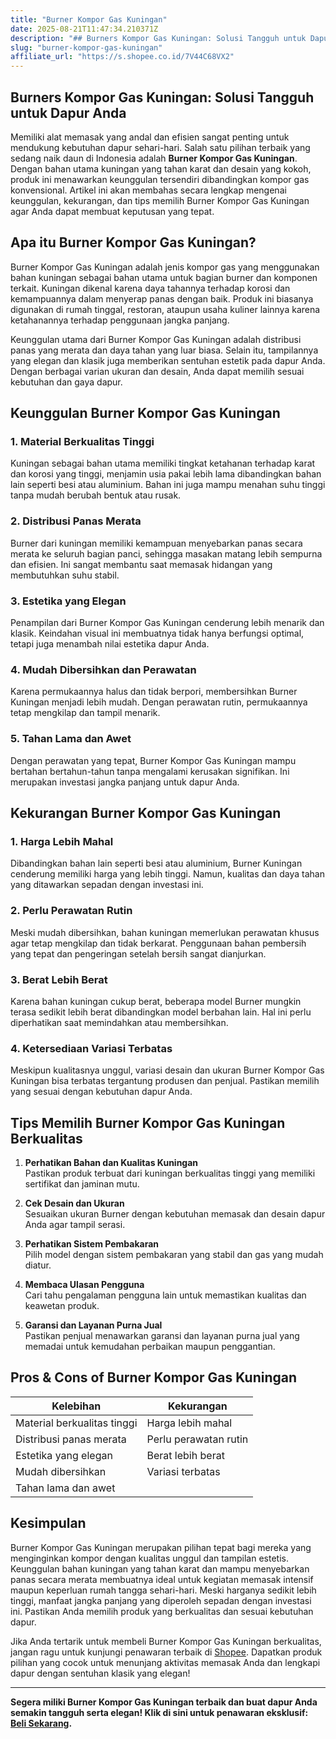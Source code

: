 ```yaml
---
title: "Burner Kompor Gas Kuningan"
date: 2025-08-21T11:47:34.210371Z
description: "## Burners Kompor Gas Kuningan: Solusi Tangguh untuk Dapur Anda..."
slug: "burner-kompor-gas-kuningan"
affiliate_url: "https://s.shopee.co.id/7V44C68VX2"
---
```

## Burners Kompor Gas Kuningan: Solusi Tangguh untuk Dapur Anda

Memiliki alat memasak yang andal dan efisien sangat penting untuk mendukung kebutuhan dapur sehari-hari. Salah satu pilihan terbaik yang sedang naik daun di Indonesia adalah **Burner Kompor Gas Kuningan**. Dengan bahan utama kuningan yang tahan karat dan desain yang kokoh, produk ini menawarkan keunggulan tersendiri dibandingkan kompor gas konvensional. Artikel ini akan membahas secara lengkap mengenai keunggulan, kekurangan, dan tips memilih Burner Kompor Gas Kuningan agar Anda dapat membuat keputusan yang tepat.

## Apa itu Burner Kompor Gas Kuningan?

Burner Kompor Gas Kuningan adalah jenis kompor gas yang menggunakan bahan kuningan sebagai bahan utama untuk bagian burner dan komponen terkait. Kuningan dikenal karena daya tahannya terhadap korosi dan kemampuannya dalam menyerap panas dengan baik. Produk ini biasanya digunakan di rumah tinggal, restoran, ataupun usaha kuliner lainnya karena ketahanannya terhadap penggunaan jangka panjang.

Keunggulan utama dari Burner Kompor Gas Kuningan adalah distribusi panas yang merata dan daya tahan yang luar biasa. Selain itu, tampilannya yang elegan dan klasik juga memberikan sentuhan estetik pada dapur Anda. Dengan berbagai varian ukuran dan desain, Anda dapat memilih sesuai kebutuhan dan gaya dapur.

## Keunggulan Burner Kompor Gas Kuningan

### 1. Material Berkualitas Tinggi
Kuningan sebagai bahan utama memiliki tingkat ketahanan terhadap karat dan korosi yang tinggi, menjamin usia pakai lebih lama dibandingkan bahan lain seperti besi atau aluminium. Bahan ini juga mampu menahan suhu tinggi tanpa mudah berubah bentuk atau rusak.

### 2. Distribusi Panas Merata
Burner dari kuningan memiliki kemampuan menyebarkan panas secara merata ke seluruh bagian panci, sehingga masakan matang lebih sempurna dan efisien. Ini sangat membantu saat memasak hidangan yang membutuhkan suhu stabil.

### 3. Estetika yang Elegan
Penampilan dari Burner Kompor Gas Kuningan cenderung lebih menarik dan klasik. Keindahan visual ini membuatnya tidak hanya berfungsi optimal, tetapi juga menambah nilai estetika dapur Anda.

### 4. Mudah Dibersihkan dan Perawatan
Karena permukaannya halus dan tidak berpori, membersihkan Burner Kuningan menjadi lebih mudah. Dengan perawatan rutin, permukaannya tetap mengkilap dan tampil menarik.

### 5. Tahan Lama dan Awet
Dengan perawatan yang tepat, Burner Kompor Gas Kuningan mampu bertahan bertahun-tahun tanpa mengalami kerusakan signifikan. Ini merupakan investasi jangka panjang untuk dapur Anda.

## Kekurangan Burner Kompor Gas Kuningan

### 1. Harga Lebih Mahal
Dibandingkan bahan lain seperti besi atau aluminium, Burner Kuningan cenderung memiliki harga yang lebih tinggi. Namun, kualitas dan daya tahan yang ditawarkan sepadan dengan investasi ini.

### 2. Perlu Perawatan Rutin
Meski mudah dibersihkan, bahan kuningan memerlukan perawatan khusus agar tetap mengkilap dan tidak berkarat. Penggunaan bahan pembersih yang tepat dan pengeringan setelah bersih sangat dianjurkan.

### 3. Berat Lebih Berat
Karena bahan kuningan cukup berat, beberapa model Burner mungkin terasa sedikit lebih berat dibandingkan model berbahan lain. Hal ini perlu diperhatikan saat memindahkan atau membersihkan.

### 4. Ketersediaan Variasi Terbatas
Meskipun kualitasnya unggul, variasi desain dan ukuran Burner Kompor Gas Kuningan bisa terbatas tergantung produsen dan penjual. Pastikan memilih yang sesuai dengan kebutuhan dapur Anda.

## Tips Memilih Burner Kompor Gas Kuningan Berkualitas

1. **Perhatikan Bahan dan Kualitas Kuningan**  
Pastikan produk terbuat dari kuningan berkualitas tinggi yang memiliki sertifikat dan jaminan mutu.

2. **Cek Desain dan Ukuran**  
Sesuaikan ukuran Burner dengan kebutuhan memasak dan desain dapur Anda agar tampil serasi.

3. **Perhatikan Sistem Pembakaran**  
Pilih model dengan sistem pembakaran yang stabil dan gas yang mudah diatur.

4. **Membaca Ulasan Pengguna**  
Cari tahu pengalaman pengguna lain untuk memastikan kualitas dan keawetan produk.

5. **Garansi dan Layanan Purna Jual**  
Pastikan penjual menawarkan garansi dan layanan purna jual yang memadai untuk kemudahan perbaikan maupun penggantian.

## Pros & Cons of Burner Kompor Gas Kuningan

| Kelebihan                                   | Kekurangan                                    |
|----------------------------------------------|----------------------------------------------|
| Material berkualitas tinggi                | Harga lebih mahal                          |
| Distribusi panas merata                     | Perlu perawatan rutin                     |
| Estetika yang elegan                       | Berat lebih berat                         |
| Mudah dibersihkan                         | Variasi terbatas                         |
| Tahan lama dan awet                        |                                             |

## Kesimpulan

Burner Kompor Gas Kuningan merupakan pilihan tepat bagi mereka yang menginginkan kompor dengan kualitas unggul dan tampilan estetis. Keunggulan bahan kuningan yang tahan karat dan mampu menyebarkan panas secara merata membuatnya ideal untuk kegiatan memasak intensif maupun keperluan rumah tangga sehari-hari. Meski harganya sedikit lebih tinggi, manfaat jangka panjang yang diperoleh sepadan dengan investasi ini. Pastikan Anda memilih produk yang berkualitas dan sesuai kebutuhan dapur.

Jika Anda tertarik untuk membeli Burner Kompor Gas Kuningan berkualitas, jangan ragu untuk kunjungi penawaran terbaik di [Shopee](https://s.shopee.co.id/7V44C68VX2). Dapatkan produk pilihan yang cocok untuk menunjang aktivitas memasak Anda dan lengkapi dapur dengan sentuhan klasik yang elegan!

---

**Segera miliki Burner Kompor Gas Kuningan terbaik dan buat dapur Anda semakin tangguh serta elegan! Klik di sini untuk penawaran eksklusif: [Beli Sekarang](https://s.shopee.co.id/7V44C68VX2).**